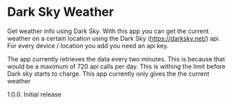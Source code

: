 # Dark Sky Weather

Get weather info using Dark Sky. With this app you can get the current weather
on a certain location using the Dark Sky (https://darksky.net/) api. For every device / location
you add you need an api key. 

The app currently retrieves the data every two minutes. This is because that would be a maximum of 
720 api calls per day. This is withing the limit before Dark sky starts to charge. This app currently 
only gives the the current weather

1.0.0. Initial release